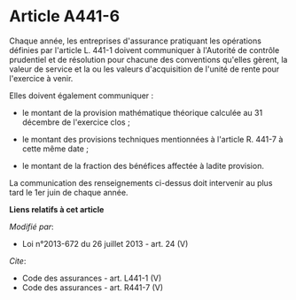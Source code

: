 # Article A441-6

Chaque année, les entreprises d'assurance pratiquant les opérations définies par l'article L. 441-1 doivent communiquer à
l'Autorité de contrôle prudentiel et de résolution pour chacune des conventions qu'elles gèrent, la valeur de service et la
ou les valeurs d'acquisition de l'unité de rente pour l'exercice à venir. 

Elles doivent également communiquer :

- le montant de la provision mathématique théorique calculée au 31 décembre de l'exercice clos ;

- le montant des provisions techniques mentionnées à l'article R. 441-7 à cette même date ;

- le montant de la fraction des bénéfices affectée à ladite provision. 

La communication des renseignements ci-dessus doit intervenir au plus tard le 1er juin de chaque année.

**Liens relatifs à cet article**

_Modifié par_:

  - Loi n°2013-672 du 26 juillet 2013 - art. 24 (V)

_Cite_:

  - Code des assurances - art. L441-1 (V)
  - Code des assurances - art. R441-7 (V)
